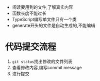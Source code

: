 - 阅读要用到的文件,了解真实内容
- 函数长度不能过长
- TypeScript编写单文件只有一个类
- generate开头的文件是自动生成的,不能编辑

# 代码提交流程
1. `git status`找出修改的文件列表
2. 查看修改内容,编写commit message
3. 进行提交 